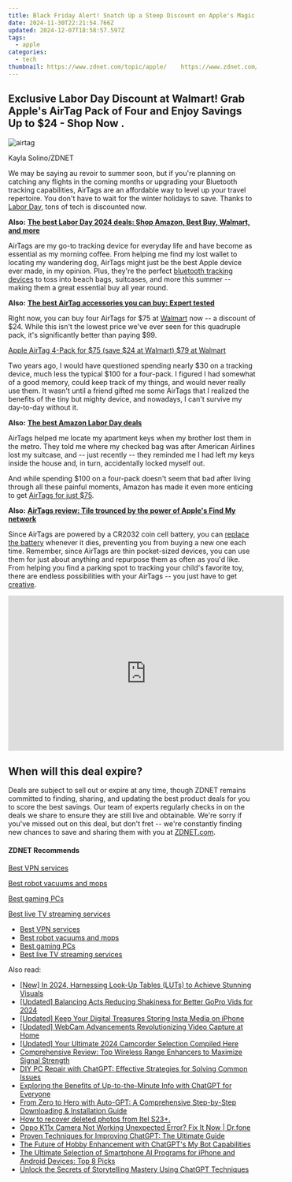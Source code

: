 ```yaml
---
title: Black Friday Alert! Snatch Up a Steep Discount on Apple's Magic Keyboard for Just $90 Less – Your Guide to Savings Starts Here at ZDNet.
date: 2024-11-30T22:21:54.766Z
updated: 2024-12-07T18:58:57.597Z
tags:
  - apple
categories:
  - tech
thumbnail: https://www.zdnet.com/topic/apple/    https://www.zdnet.com/a/img/resize/fab93b6b4642f69bc225ecd873c4474b5eda86f4/2022/07/22/39e05659-898f-4b25-9faf-c58add2b4d35/apple-magic-keyboard.jpg?width=170&height=96&fit=crop&auto=webp
---
```


## Exclusive Labor Day Discount at Walmart! Grab Apple's AirTag Pack of Four and Enjoy Savings Up to $24 - Shop Now .

![airtag](https://www.zdnet.com/a/img/resize/b1e5ab58fd08f86f770e538b06647ad1995f45f7/2024/02/20/16bed821-221f-4af3-aa35-0043a2afc64c/img-0685.jpg?auto=webp&width=1280)

Kayla Solino/ZDNET

We may be saying au revoir to summer soon, but if you're planning on catching any flights in the coming months or upgrading your Bluetooth tracking capabilities, AirTags are an affordable way to level up your travel repertoire. You don't have to wait for the winter holidays to save. Thanks to [Labor Day](https://www.zdnet.com/article/best-labor-day-deals-2024/#link={), tons of tech is discounted now. 

**Also:** [**The best Labor Day 2024 deals: Shop Amazon, Best Buy, Walmart, and more**](https://www.zdnet.com/article/best-labor-day-deals-2024/)

AirTags are my go-to tracking device for everyday life and have become as essential as my morning coffee. From helping me find my lost wallet to locating my wandering dog, AirTags might just be the best Apple device ever made, in my opinion. Plus, they're the perfect [bluetooth tracking devices](https://www.zdnet.com/article/best-bluetooth-tracker/) to toss into beach bags, suitcases, and more this summer -- making them a great essential buy all year round. 

**Also:** [**The best AirTag accessories you can buy: Expert tested**](https://www.zdnet.com/article/best-airtag-accessories/)

Right now, you can buy four AirTags for $75 at [Walmart](https://goto.walmart.com/c/5597632/565706/9383?sharedid=zdnet&partnerpropertyid=1980086&u=https%3A%2F%2Fwww.walmart.com%2Fip%2FApple-AirTag-4-Pack%2F408992127%3F&subId1=zd-__COM_CLICK_ID__-dtp) now -- a discount of $24\. While this isn't the lowest price we've ever seen for this quadruple pack, it's significantly better than paying $99\. 

[Apple AirTag 4-Pack for $75 (save $24 at Walmart) $79 at Walmart](https://goto.walmart.com/c/5597632/565706/9383?sharedid=zdnet&partnerpropertyid=1980086&u=https%3A%2F%2Fwww.walmart.com%2Fip%2FApple-AirTag-4-Pack%2F408992127%3F&subId1=zd-__COM_CLICK_ID__-dtp)

Two years ago, I would have questioned spending nearly $30 on a tracking device, much less the typical $100 for a four-pack. I figured I had somewhat of a good memory, could keep track of my things, and would never really use them. It wasn't until a friend gifted me some AirTags that I realized the benefits of the tiny but mighty device, and nowadays, I can't survive my day-to-day without it. 

**Also:** [**The best Amazon Labor Day deals**](https://www.zdnet.com/home-and-office/best-labor-day-amazon-deals-2024/)

AirTags helped me locate my apartment keys when my brother lost them in the metro. They told me where my checked bag was after American Airlines lost my suitcase, and -- just recently -- they reminded me I had left my keys inside the house and, in turn, accidentally locked myself out. 

And while spending $100 on a four-pack doesn't seem that bad after living through all these painful moments, Amazon has made it even more enticing to get [AirTags for just $75](https://goto.walmart.com/c/5597632/565706/9383?sharedid=zdnet&partnerpropertyid=1980086&u=https%3A%2F%2Fwww.walmart.com%2Fip%2FApple-AirTag-4-Pack%2F408992127%3F&subId1=zd-__COM_CLICK_ID__-dtp). 

**Also:** [**AirTags review: Tile trounced by the power of Apple's Find My network**](https://www.zdnet.com/product/apple-airtag-anti-loss-bluetooth-tag-for-cellular-phone-tablet-mx532ama/)

Since AirTags are powered by a CR2032 coin cell battery, you can [replace the battery](https://www.zdnet.com/article/how-to-change-the-battery-in-your-apple-airtag/) whenever it dies, preventing you from buying a new one each time. Remember, since AirTags are thin pocket-sized devices, you can use them for just about anything and repurpose them as often as you'd like. From helping you find a parking spot to tracking your child's favorite toy, there are endless possibilities with your AirTags -- you just have to get [creative](https://www.zdnet.com/article/seven-ways-apple-airtags-can-help-you-beyond-tracking-keys/). 

<!-- affiliate ads begin -->
<iframe width="560" height="315" src="https://www.youtube.com/embed/HaM818fFKXQ?si=ZZLA4lFSHSgCpSE0" title="YouTube video player" frameborder="0" allow="accelerometer; autoplay; clipboard-write; encrypted-media; gyroscope; picture-in-picture; web-share" referrerpolicy="strict-origin-when-cross-origin" allowfullscreen></iframe>
<!-- affiliate ads end -->

## When will this deal expire?

Deals are subject to sell out or expire at any time, though ZDNET remains committed to finding, sharing, and updating the best product deals for you to score the best savings. Our team of experts regularly checks in on the deals we share to ensure they are still live and obtainable. We're sorry if you've missed out on this deal, but don't fret -- we're constantly finding new chances to save and sharing them with you at [ZDNET.com](https://www.zdnet.com/). 

#### **ZDNET** Recommends

[Best VPN services](https://www.zdnet.com/article/best-vpn/ "Best VPN services")

[Best robot vacuums and mops](https://www.zdnet.com/article/best-robot-vacuum-mop/ "Best robot vacuums and mops")

[Best gaming PCs](https://www.zdnet.com/article/best-gaming-pc/ "Best gaming PCs")

[Best live TV streaming services](https://www.zdnet.com/article/best-live-tv-streaming-service/ "Best live TV streaming services")

* [Best VPN services](https://www.zdnet.com/article/best-vpn/ "Best VPN services")
* [Best robot vacuums and mops](https://www.zdnet.com/article/best-robot-vacuum-mop/ "Best robot vacuums and mops")
* [Best gaming PCs](https://www.zdnet.com/article/best-gaming-pc/ "Best gaming PCs")
* [Best live TV streaming services](https://www.zdnet.com/article/best-live-tv-streaming-service/ "Best live TV streaming services")

<ins class="adsbygoogle"
     style="display:block"
     data-ad-format="autorelaxed"
     data-ad-client="ca-pub-7571918770474297"
     data-ad-slot="1223367746"></ins>

<ins class="adsbygoogle"
     style="display:block"
     data-ad-client="ca-pub-7571918770474297"
     data-ad-slot="8358498916"
     data-ad-format="auto"
     data-full-width-responsive="true"></ins>

<span class="atpl-alsoreadstyle">Also read:</span>
<div><ul>
<li><a href="https://fox-direct.techidaily.com/new-in-2024-harnessing-look-up-tables-luts-to-achieve-stunning-visuals/"><u>[New] In 2024, Harnessing Look-Up Tables (LUTs) to Achieve Stunning Visuals</u></a></li>
<li><a href="https://article-posts.techidaily.com/updated-balancing-acts-reducing-shakiness-for-better-gopro-vids-for-2024/"><u>[Updated] Balancing Acts Reducing Shakiness for Better GoPro Vids for 2024</u></a></li>
<li><a href="https://instagram-video-recordings.techidaily.com/updated-keep-your-digital-treasures-storing-insta-media-on-iphone/"><u>[Updated] Keep Your Digital Treasures Storing Insta Media on iPhone</u></a></li>
<li><a href="https://on-screen-recording.techidaily.com/updated-webcam-advancements-revolutionizing-video-capture-at-home/"><u>[Updated] WebCam Advancements Revolutionizing Video Capture at Home</u></a></li>
<li><a href="https://article-tips.techidaily.com/updated-your-ultimate-2024-camcorder-selection-compiled-here/"><u>[Updated] Your Ultimate 2024 Camcorder Selection Compiled Here</u></a></li>
<li><a href="https://buynow-reviews.techidaily.com/comprehensive-review-top-wireless-range-enhancers-to-maximize-signal-strength/"><u>Comprehensive Review: Top Wireless Range Enhancers to Maximize Signal Strength</u></a></li>
<li><a href="https://tech-haven.techidaily.com/diy-pc-repair-with-chatgpt-effective-strategies-for-solving-common-issues/"><u>DIY PC Repair with ChatGPT: Effective Strategies for Solving Common Issues</u></a></li>
<li><a href="https://tech-haven.techidaily.com/exploring-the-benefits-of-up-to-the-minute-info-with-chatgpt-for-everyone/"><u>Exploring the Benefits of Up-to-the-Minute Info with ChatGPT for Everyone</u></a></li>
<li><a href="https://tech-haven.techidaily.com/from-zero-to-hero-with-auto-gpt-a-comprehensive-step-by-step-downloading-and-installation-guide/"><u>From Zero to Hero with Auto-GPT: A Comprehensive Step-by-Step Downloading & Installation Guide</u></a></li>
<li><a href="https://blog-min.techidaily.com/how-to-recover-deleted-photos-from-itel-s23plus-by-fonelab-android-recover-photos/"><u>How to recover deleted photos from Itel S23+.</u></a></li>
<li><a href="https://howto.techidaily.com/oppo-k11x-camera-not-working-unexpected-error-fix-it-now-drfone-by-drfone-fix-android-problems-fix-android-problems/"><u>Oppo K11x Camera Not Working Unexpected Error? Fix It Now | Dr.fone</u></a></li>
<li><a href="https://tech-haven.techidaily.com/proven-techniques-for-improving-chatgpt-the-ultimate-guide/"><u>Proven Techniques for Improving ChatGPT: The Ultimate Guide</u></a></li>
<li><a href="https://tech-haven.techidaily.com/the-future-of-hobby-enhancement-with-chatgpts-my-bot-capabilities/"><u>The Future of Hobby Enhancement with ChatGPT's My Bot Capabilities</u></a></li>
<li><a href="https://tech-haven.techidaily.com/the-ultimate-selection-of-smartphone-ai-programs-for-iphone-and-android-devices-top-8-picks/"><u>The Ultimate Selection of Smartphone AI Programs for iPhone and Android Devices: Top 8 Picks</u></a></li>
<li><a href="https://tech-haven.techidaily.com/unlock-the-secrets-of-storytelling-mastery-using-chatgpt-techniques/"><u>Unlock the Secrets of Storytelling Mastery Using ChatGPT Techniques</u></a></li>
</ul></div>

